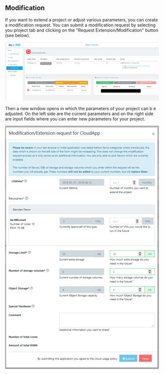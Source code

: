 ## Modification

If you want to extend a project or adjust various parameters, you can create a modification request.
You can submit a modification request by selecting you project tab and clicking on the "Request Extension/Modification" button (see below).

![Application Request](img/request_modification.png)

Then a new window opens in which the parameters of your project can b e adjusted. 
On the left side are the current parameters and on the right side are input fields where you can enter new parameters for your project.

![Request Modal](img/extension_tab.png)
